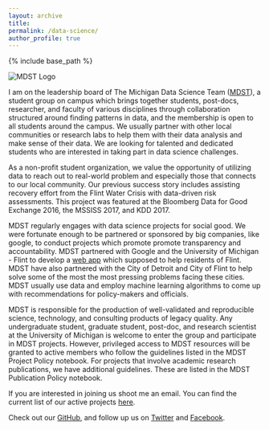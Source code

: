 ```yaml
---
layout: archive
title: 
permalink: /data-science/
author_profile: true
---
```


{% include base_path %}

![MDST Logo](http://midas.umich.edu/wp-content/uploads/sites/3/2015/04/signature-vertical.png)

I am on the leadership board of The Michigan Data Science Team ([MDST](http://midas.umich.edu/mdst/)),
a student group on campus which brings together students, post-docs, researcher, and faculty of
various disciplines through collaboration structured around finding patterns in data,
and the membership is open to all students around the campus. We usually partner with other local communities or research
labs to help them with their data analysis and make sense of their data. We are looking for talented and dedicated students
who are interested in taking part in data science challenges. 

As a non-profit student organization, we value the opportunity of utilizing data to reach out to real-world problem and
especially those that connects to our local community. Our previous success story includes assisting recovery effort from
the Flint Water Crisis with data-driven risk assessments. This project was featured at the Bloomberg Data for Good Exchange
2016, the MSSISS 2017, and KDD 2017. 

MDST regularly engages with data science projects for social good. We were fortunate enough to be partnered or sponsored
by big companies, like google, to conduct projects which promote promote transparency and accountability.
MDST partnered with Google and the University of Michigan - Flint to develop a [web app](http://www.mywater-flint.com/) which
supposed to help residents of Flint. MDST have also partnered with the City of Detroit and City of Flint to help solve some
of the most the most pressing problems facing these cities. MDST usually use data and employ machine learning algorithms
to come up with recommendations for policy-makers and officials.

MDST is responsible for the production of well-validated and reproducible science, technology, and consulting products of legacy quality. Any undergraduate student, graduate student, post-doc, and research scientist at the University of Michigan is welcome to enter the group and participate in MDST projects. However, privileged access to MDST resources will be granted to active members who follow the guidelines listed in the MDST Project Policy notebook.
For projects that involve academic research publications, we have additional guidelines. These are listed in the MDST Publication Policy notebook.

If you are interested in joining us shoot me an email. You can find the current list of our active projects
[here](https://sites.google.com/umich.edu/mdst-project/).


Check out our [GitHub](https://github.com/MichiganDataScienceTeam), and follow up us on 
[Twitter](https://twitter.com/mdst_umich) and [Facebook](https://www.facebook.com/mdst.umich/).
